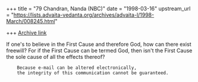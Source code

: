 +++
title = "79 Chandran, Nanda (NBC)"
date = "1998-03-16"
upstream_url = "https://lists.advaita-vedanta.org/archives/advaita-l/1998-March/008245.html"

+++
[Archive link](https://lists.advaita-vedanta.org/archives/advaita-l/1998-March/008245.html)

If one's to believe in the First Cause and therefore God, how can there
exist freewill? For if the First Cause can be termed God, then isn't the
First Cause the sole cause of all the effects thereof?

        Because e-mail can be altered electronically,
        the integrity of this communication cannot be guaranteed.

